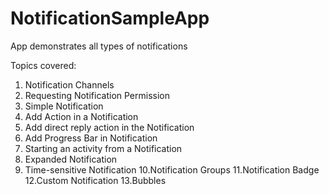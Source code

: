 # NotificationSampleApp
App demonstrates all types of notifications

Topics covered:
1. Notification Channels
2. Requesting Notification Permission
3. Simple Notification
4. Add Action in a Notification
5. Add direct reply action in the Notification
6. Add Progress Bar in Notification
7. Starting an activity from a Notification
8. Expanded Notification
9. Time-sensitive Notification
10.Notification Groups
11.Notification Badge
12.Custom Notification
13.Bubbles

